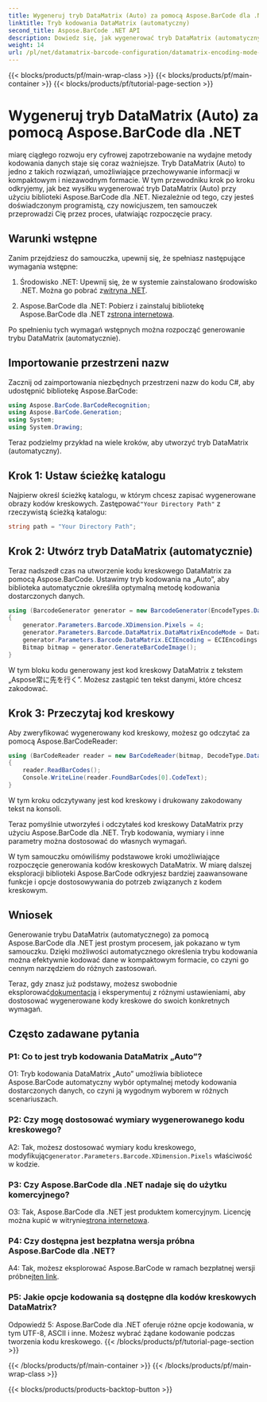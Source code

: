 ```yaml
---
title: Wygeneruj tryb DataMatrix (Auto) za pomocą Aspose.BarCode dla .NET
linktitle: Tryb kodowania DataMatrix (automatyczny)
second_title: Aspose.BarCode .NET API
description: Dowiedz się, jak wygenerować tryb DataMatrix (automatyczny) za pomocą Aspose.BarCode dla .NET. Ten przewodnik krok po kroku obejmuje wszystko, od wymagań wstępnych po odczytywanie kodów kreskowych.
weight: 14
url: /pl/net/datamatrix-barcode-configuration/datamatrix-encoding-mode-auto/
---
```


{{< blocks/products/pf/main-wrap-class >}}
{{< blocks/products/pf/main-container >}}
{{< blocks/products/pf/tutorial-page-section >}}

# Wygeneruj tryb DataMatrix (Auto) za pomocą Aspose.BarCode dla .NET

miarę ciągłego rozwoju ery cyfrowej zapotrzebowanie na wydajne metody kodowania danych staje się coraz ważniejsze. Tryb DataMatrix (Auto) to jedno z takich rozwiązań, umożliwiające przechowywanie informacji w kompaktowym i niezawodnym formacie. W tym przewodniku krok po kroku odkryjemy, jak bez wysiłku wygenerować tryb DataMatrix (Auto) przy użyciu biblioteki Aspose.BarCode dla .NET. Niezależnie od tego, czy jesteś doświadczonym programistą, czy nowicjuszem, ten samouczek przeprowadzi Cię przez proces, ułatwiając rozpoczęcie pracy.

## Warunki wstępne

Zanim przejdziesz do samouczka, upewnij się, że spełniasz następujące wymagania wstępne:

1.  Środowisko .NET: Upewnij się, że w systemie zainstalowano środowisko .NET. Można go pobrać z[witryna .NET](https://dotnet.microsoft.com/download/dotnet).

2.  Aspose.BarCode dla .NET: Pobierz i zainstaluj bibliotekę Aspose.BarCode dla .NET z[strona internetowa](https://releases.aspose.com/barcode/net/).

Po spełnieniu tych wymagań wstępnych można rozpocząć generowanie trybu DataMatrix (automatycznie).

## Importowanie przestrzeni nazw

Zacznij od zaimportowania niezbędnych przestrzeni nazw do kodu C#, aby udostępnić bibliotekę Aspose.BarCode:

```csharp
using Aspose.BarCode.BarCodeRecognition;
using Aspose.BarCode.Generation;
using System;
using System.Drawing;
```

Teraz podzielmy przykład na wiele kroków, aby utworzyć tryb DataMatrix (automatyczny).

## Krok 1: Ustaw ścieżkę katalogu

 Najpierw określ ścieżkę katalogu, w którym chcesz zapisać wygenerowane obrazy kodów kreskowych. Zastępować`"Your Directory Path"` z rzeczywistą ścieżką katalogu:

```csharp
string path = "Your Directory Path";
```

## Krok 2: Utwórz tryb DataMatrix (automatycznie)

Teraz nadszedł czas na utworzenie kodu kreskowego DataMatrix za pomocą Aspose.BarCode. Ustawimy tryb kodowania na „Auto”, aby biblioteka automatycznie określiła optymalną metodę kodowania dostarczonych danych.

```csharp
using (BarcodeGenerator generator = new BarcodeGenerator(EncodeTypes.DataMatrix, "Aspose常に先を行く"))
{
    generator.Parameters.Barcode.XDimension.Pixels = 4;
    generator.Parameters.Barcode.DataMatrix.DataMatrixEncodeMode = DataMatrixEncodeMode.Auto;
    generator.Parameters.Barcode.DataMatrix.ECIEncoding = ECIEncodings.UTF8;
    Bitmap bitmap = generator.GenerateBarCodeImage();
}
```

W tym bloku kodu generowany jest kod kreskowy DataMatrix z tekstem „Aspose常に先を行く”. Możesz zastąpić ten tekst danymi, które chcesz zakodować.

## Krok 3: Przeczytaj kod kreskowy

Aby zweryfikować wygenerowany kod kreskowy, możesz go odczytać za pomocą Aspose.BarCodeReader:

```csharp
using (BarCodeReader reader = new BarCodeReader(bitmap, DecodeType.DataMatrix))
{
    reader.ReadBarCodes();
    Console.WriteLine(reader.FoundBarCodes[0].CodeText);
}
```

W tym kroku odczytywany jest kod kreskowy i drukowany zakodowany tekst na konsoli.

Teraz pomyślnie utworzyłeś i odczytałeś kod kreskowy DataMatrix przy użyciu Aspose.BarCode dla .NET. Tryb kodowania, wymiary i inne parametry można dostosować do własnych wymagań.

W tym samouczku omówiliśmy podstawowe kroki umożliwiające rozpoczęcie generowania kodów kreskowych DataMatrix. W miarę dalszej eksploracji biblioteki Aspose.BarCode odkryjesz bardziej zaawansowane funkcje i opcje dostosowywania do potrzeb związanych z kodem kreskowym.

## Wniosek

Generowanie trybu DataMatrix (automatycznego) za pomocą Aspose.BarCode dla .NET jest prostym procesem, jak pokazano w tym samouczku. Dzięki możliwości automatycznego określenia trybu kodowania można efektywnie kodować dane w kompaktowym formacie, co czyni go cennym narzędziem do różnych zastosowań.

 Teraz, gdy znasz już podstawy, możesz swobodnie eksplorować[dokumentacja](https://reference.aspose.com/barcode/net/) i eksperymentuj z różnymi ustawieniami, aby dostosować wygenerowane kody kreskowe do swoich konkretnych wymagań.

## Często zadawane pytania

### P1: Co to jest tryb kodowania DataMatrix „Auto”?

O1: Tryb kodowania DataMatrix „Auto” umożliwia bibliotece Aspose.BarCode automatyczny wybór optymalnej metody kodowania dostarczonych danych, co czyni ją wygodnym wyborem w różnych scenariuszach.

### P2: Czy mogę dostosować wymiary wygenerowanego kodu kreskowego?

 A2: Tak, możesz dostosować wymiary kodu kreskowego, modyfikując`generator.Parameters.Barcode.XDimension.Pixels` właściwość w kodzie.

### P3: Czy Aspose.BarCode dla .NET nadaje się do użytku komercyjnego?

 O3: Tak, Aspose.BarCode dla .NET jest produktem komercyjnym. Licencję można kupić w witrynie[strona internetowa](https://purchase.aspose.com/buy).

### P4: Czy dostępna jest bezpłatna wersja próbna Aspose.BarCode dla .NET?

 A4: Tak, możesz eksplorować Aspose.BarCode w ramach bezpłatnej wersji próbnej[ten link](https://releases.aspose.com/).

### P5: Jakie opcje kodowania są dostępne dla kodów kreskowych DataMatrix?

Odpowiedź 5: Aspose.BarCode dla .NET oferuje różne opcje kodowania, w tym UTF-8, ASCII i inne. Możesz wybrać żądane kodowanie podczas tworzenia kodu kreskowego.
{{< /blocks/products/pf/tutorial-page-section >}}

{{< /blocks/products/pf/main-container >}}
{{< /blocks/products/pf/main-wrap-class >}}

{{< blocks/products/products-backtop-button >}}
